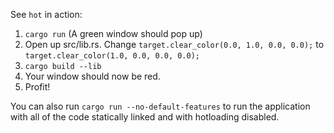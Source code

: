 See `hot` in action:
1. `cargo run` (A green window should pop up)
2. Open up src/lib.rs. Change `target.clear_color(0.0, 1.0, 0.0, 0.0);` to `target.clear_color(1.0, 0.0, 0.0, 0.0);`
3. `cargo build --lib`
4. Your window should now be red.
5. Profit!

You can also run `cargo run --no-default-features` to run the application with all of the code statically linked and with hotloading disabled.
